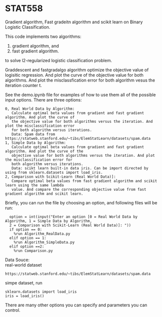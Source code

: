 # STAT558
Gradient algorithm, Fast gradeitn algorithm and scikit learn on Binary Logistic Classification.

This code implements two algorithms: 

1. gradient algorithm, and
2. fast gradient algorithm.

to solve l2-regularized logistic classification problem.

Graddescent and fastgradalgo algorithm optimize the objective value of logisitic regression. And plot the 
curve of the objective value for both algorithms. And plot the misclassfication error for both algorithm 
vesus the iteration counter t.

See the demo.ipynb file for examples of how to use them all of the possible input options. 
There are three options:
```
0, Real World Data by Algorithm: 
   Calculate optimal beta values from gradient and fast gradient algorithm. And plot the curve of 
   the objective value for both algorithms versus the iteration. And plot the misclassification error 
   for both algorithm versus iterations.
   Data: Spam data from https://statweb.stanford.edu/~tibs/ElemStatLearn/datasets/spam.data
1, Simple Data by Algorithm: 
   Calculate optimal beta values from gradient and fast gradient algorithm. And plot the curve of the 
   objective value for both algorithms versus the iteration. And plot the misclassification error for 
   both algorithm versus iterations.
   Data: scikt learn built-in data iris. Can be import directed by using from sklearn.datasets import load_iris.
2, Comparison with Scikit-Learn (Real World Data)]:
   Compare optimal beta values from fast gradient algorithm and scikit learn using the same lambda 
   value. And compare the corresponding objective value from fast gradient algorithm and scikit learn.
```

Briefly, you can run the file by choosing an option, and following files will be run:
```
  option = int(input("Enter an option [0 = Real World Data by Algorithm, 1 = Simple Data by Algorithm, 
  2 = Comparison with Scikit-Learn (Real World Data)]: "))
  if option == 0:
    %run Algorithm_RealData.py
  elif option == 1:
    %run Algorithm_SimpleData.py
  elif option ==2:
    %run Comparison.py
```

Data Souce:  
real-world dataset
```
https://statweb.stanford.edu/~tibs/ElemStatLearn/datasets/spam.data
```
simpe dataset, run
```
sklearn.datasets import load_iris
iris = load_iris()
```

There are many other options you can specify and parameters you can control.
